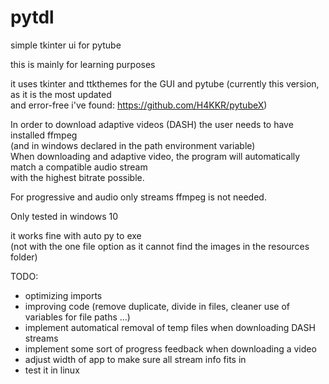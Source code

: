# pytdl
simple tkinter ui for pytube

this is mainly for learning purposes

it uses tkinter and ttkthemes for the GUI and  pytube (currently this version, as it is the most updated   
and error-free i've found: https://github.com/H4KKR/pytubeX)

In order to download adaptive videos (DASH) the user needs to have installed ffmpeg  
(and in windows declared in the path environment variable)  
When downloading and adaptive video, the program will automatically match a compatible audio stream  
with the highest bitrate possible.

For progressive and audio only streams ffmpeg is not needed.

Only tested in windows 10

it works fine with auto py to exe  
(not with the one file option as it cannot find the images in the resources folder)

TODO:

- optimizing imports  
- improving code (remove duplicate, divide in files, cleaner use of variables for file paths ...)  
- implement automatical removal of temp files when downloading DASH streams
- implement some sort of progress feedback when downloading a video
- adjust width of app to make sure all stream info fits in
- test it in linux
